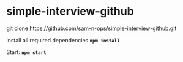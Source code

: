 # simple-interview-github
 

git clone https://github.com/sam-n-ops/simple-interview-github.git

install all required dependencies
<code><b>npm install</b></code>
 
Start:
<code><b>npm start</b></code>

